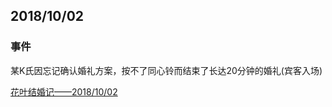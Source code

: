 ## 2018/10/02

### 事件

某K氏因忘记确认婚礼方案，按不了同心铃而结束了长达20分钟的婚礼(宾客入场)

[花叶结婚记——2018/10/02](https://github.com/5yuino2/xiangjin/wiki/20181002)

